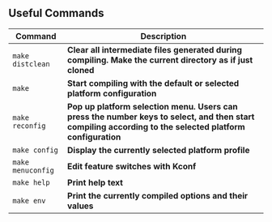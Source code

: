 Useful Commands
---

| Command               | Description                                                                       |
|-----------------------|-----------------------------------------------------------------------------------|
| `make distclean`      | **Clear all intermediate files generated during compiling. Make the current directory as if just cloned**   |
| `make`                | **Start compiling with the default or selected platform configuration**           |
| `make reconfig`       | **Pop up platform selection menu. Users can press the number keys to select, and then start compiling according to the selected platform configuration**                |
| `make config`         | **Display the currently selected platform profile**                               |
| `make menuconfig`     | **Edit feature switches with Kconf**                                              |
| `make help`           | **Print help text**                                                               |
| `make env`            | **Print the currently compiled options and their values**                         |
